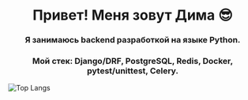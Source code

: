 <h1 align="center">Привет! Меня зовут Дима 😎 </h1>

<h3 align="center">Я занимаюсь backend разработкой на языке Python.</h3>

<h3 align="center">Мой стек: Django/DRF, PostgreSQL, Redis, Docker, pytest/unittest, Celery.</h3>

![Top Langs](https://github-readme-stats.vercel.app/api/top-langs/?username=dsaus-1&layout=compact)
